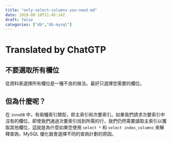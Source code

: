 ```yaml
---
title: "only-select-columns-you-need.md"
date: 1919-08-10T11:45:14Z
draft: false
categories: ["db","db-mysql"]
---
```




# Translated by ChatGTP

## 不要選取所有欄位

從資料表選擇所有欄位是一種不良的做法。最好只選擇您需要的欄位。

## 但為什麼呢？

在 `innoDB` 中，有兩種索引類型，即主索引和次要索引。如果我們請求次要索引中沒有的欄位，即使我們通過次要索引找到所需的行，我們仍然需要讀取主索引以獲取其他欄位，這就是為什麼如果您使用 `select *` 和 `select index_columns` 來解釋查詢，MySQL 優化器會選擇不同的查詢計劃的原因。